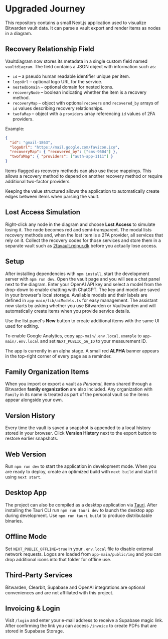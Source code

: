 # Upgraded Journey

This repository contains a small Next.js application used to visualize Bitwarden vault data. It can parse a vault export and render items as nodes in a diagram.

## Recovery Relationship Field

Vaultdiagram now stores its metadata in a single custom field named `vaultdiagram`. The field contains a JSON object with information such as:

* `id` – a pseudo human readable identifier unique per item.
* `logoUrl` – optional logo URL for the service.
* `nestedDomain` – optional domain for nested icons.
* `recoveryNode` – boolean indicating whether the item is a recovery method.
* `recoveryMap` – object with optional `recovers` and `recovered_by` arrays of `id` values describing recovery relationships.
* `twofaMap` – object with a `providers` array referencing `id` values of 2FA providers.

Example:

```json
{
  "id": "gmail-1863",
  "logoUrl": "https://mail.google.com/favicon.ico",
  "recoveryMap": { "recovered_by": ["sms-9604"] },
  "twofaMap": { "providers": ["auth-app-1111"] }
}
```

Items flagged as recovery methods can also use these mappings. This allows a recovery method to depend on another recovery method or require additional two-factor providers.

Keeping the value structured allows the application to automatically create edges between items when parsing the vault.

## Lost Access Simulation

Right-click any node in the diagram and choose **Lost Access** to simulate losing it. The node becomes red and semi-transparent. The modal lists recovery methods and, when the lost item is a 2FA provider, all services that rely on it. Collect the recovery codes for those services and store them in a separate vault such as [2favault.reipur.dk](https://2favault.reipur.dk) before you actually lose access.

## Setup

After installing dependencies with `npm install`, start the development server with `npm run dev`.
Open the vault page and you will see a chat panel next to the diagram. Enter your OpenAI API key and select a model from the drop-down to enable chatting with ChatGPT. The key and model are saved in your browser's local storage. Available models and their labels are defined in `app-main/lib/aiModels.ts` for easy management.
The assistant now starts by asking whether you use Bitwarden or Vaultwarden and will automatically create items when you provide service details.

Use the list panel's **New** button to create additional items with the same UI used for editing.

To enable Google Analytics, copy `app-main/.env.local.example` to `app-main/.env.local` and set `NEXT_PUBLIC_GA_ID` to your measurement ID.

The app is currently in an alpha stage. A small red **ALPHA** banner appears in the top-right corner of every page as a reminder.

## Family Organization Items

When you import or export a vault as *Personal*, items shared through a Bitwarden **family organization** are also included. Any organization with `Family` in its name is treated as part of the personal vault so the items appear alongside your own.

## Version History

Every time the vault is saved a snapshot is appended to a local history stored in your browser. Click **Version History** next to the export button to restore earlier snapshots.

## Web Version

Run `npm run dev` to start the application in development mode. When you are ready to deploy, create an optimized build with `next build` and start it using `next start`.

## Desktop App

The project can also be compiled as a desktop application via [Tauri](https://tauri.app/). After installing the Tauri CLI run `npm run tauri dev` to launch the desktop app during development. Use `npm run tauri build` to produce distributable binaries.

## Offline Mode

Set `NEXT_PUBLIC_OFFLINE=true` in your `.env.local` file to disable external network requests. Logos are loaded from `app-main/public/img` and you can drop additional icons into that folder for offline use.

## Third-Party Services

Bitwarden, Clearbit, Supabase and OpenAI integrations are optional conveniences and are not affiliated with this project.

## Invoicing & Login

Visit `/login` and enter your e-mail address to receive a Supabase magic link. After confirming the link you can access `/invoice` to create PDFs that are stored in Supabase Storage.
